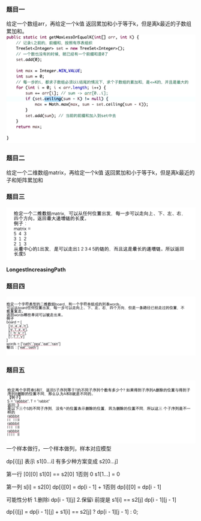 ### 题目一

给定一个数组arr，再给定一个k值 返回累加和小于等于k，但是离k最近的子数组累加和。 
![](.题目以及思路_images/1dab03ab.png)

### 题目二
给定一个二维数组matrix，再给定一个k值
返回累加和小于等于k，但是离k最近的子和矩阵累加和

### 题目三
![](.题目以及思路_images/0f531fd4.png)

**LongestIncreasingPath**

### 题目四
![](.题目以及思路_images/c7426e45.png)

### 题目五
![](.题目以及思路_images/abc506c6.png)
一个样本做行，一个样本做列，样本对应模型

dp[i][j] 表示 s1[0...i] 有多少种方案变成 s2[0...j]

第一行 [0][0] s1[0] == s2[0] 1否则 0 s1[1...] = 0

第一列 s[i] = s2[0] dp[i][0] = dp[i - 1] + 1否则 dp[i][0] = dp[i - 1]

可能性分析
1.删除i dp[i - 1][j]
2.保留i 前提是 s1[i] == s2[j] dp[i - 1][j - 1]

dp[i][j] = dp[i - 1][j] + s1[i] == s2[j] ? dp[i - 1][j - 1] : 0;